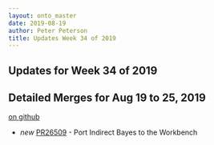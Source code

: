 ```yaml
---
layout: onto_master
date: 2019-08-19
author: Peter Peterson
title: Updates Week 34 of 2019
---
```

Updates for Week 34 of 2019
---------------------------

Detailed Merges for Aug 19 to 25, 2019
--------------------------------------
[on github](https://github.com/mantidproject/mantid/pulls?q=is%3Apr+merged%3A2019-08-20..2019-08-25)

* *new* [PR26509](https://github.com/mantidproject/mantid/pull/26509) - Port Indirect Bayes to the Workbench
